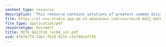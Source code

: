 ```yaml
---
content_type: resource
description: 'This resource contains solutions of greatest common divisor. '
file: https://ol-ocw-studio-app-qa.s3.amazonaws.com/courses/6-042j-mathematics-for-computer-science-fall-2010/4f6767747decf6209215cfe789cef5f6_MIT6_042JF10_rec04_sol.pdf
file_type: application/pdf
resourcetype: Document
title: MIT6_042JF10_rec04_sol.pdf
uid: 4f676774-7dec-f620-9215-cfe789cef5f6
---
```

